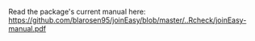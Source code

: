 Read the package's current manual here: https://github.com/blarosen95/joinEasy/blob/master/..Rcheck/joinEasy-manual.pdf
